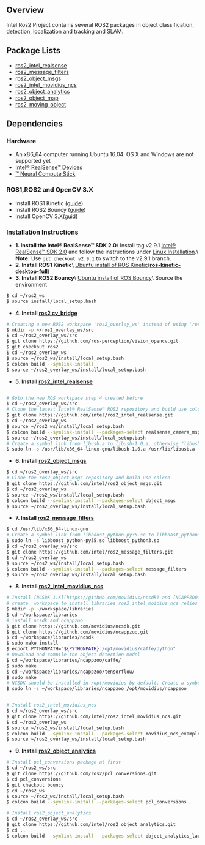 ## Overview

Intel Ros2 Project contains several ROS2 packages in object classification, detection, localization and tracking and SLAM.

## Package Lists

* [ros2_intel_realsense](https://github.com/intel/ros2_intel_realsense)
* [ros2_message_filters](https://github.com/intel/ros2_message_filters)
* [ros2_object_msgs](https://github.com/intel/ros2_object_msgs)
* [ros2_intel_movidius_ncs](https://github.com/intel/ros2_intel_movidius_ncs)
* [ros2_object_analytics](https://github.com/intel/ros2_object_analytics)
* [ros2_object_map](https://github.com/intel/ros2_object_map)
* [ros2_moving_object](https://github.com/intel/ros2_moving_object)

## Dependencies

### Hardware

* An x86_64 computer running Ubuntu 16.04. OS X and Windows are not supported yet
* [Intel® RealSense™ Devices](https://realsense.intel.com/)  
* [™ Neural Compute Stick](https://developer.movidius.com/)

### ROS1,ROS2 and OpenCV 3.X

* Install ROS1 Kinetic ([guide](wiki.ros.org/kinetic/Installation/Ubuntu))
* Install ROS2 Bouncy  ([guide](https://github.com/ros2/ros2/wiki/Linux-Install-Debians))
* Install OpenCV 3.X([guid](https://docs.opencv.org/3.3.0/d7/d9f/tutorial_linux_install.html))

### Installation Instructions

* **1. Install the Intel® RealSense™ SDK 2.0**\\
Install tag v2.9.1 [Intel&reg; RealSense&trade; SDK 2.0](https://github.com/IntelRealSense/librealsense/tree/v2.9.1) and follow the instructions under [Linux Installation](https://github.com/IntelRealSense/librealsense/blob/v2.9.1/doc/installation.md).\\
**Note:** Use `git checkout v2.9.1` to switch to the v2.9.1 branch.
* **2. Install ROS1 Kinetic**\\
[Ubuntu install of ROS Kinetic(**ros-kinetic-desktop-full**)](http://wiki.ros.org/kinetic/Installation/Ubuntu)
* **3. Install ROS2 Bouncy**\\
[Ubuntu install of ROS Bouncy](https://github.com/ros2/ros2/wiki/Linux-Development-Setup)\\
Source the environment
```bash
$ cd ~/ros2_ws
$ source install/local_setup.bash
```
* **4. Install [ros2 cv_bridge](https://github.com/ros-perception/vision_opencv/tree/ros2)**
```bash
# Creating a new ROS2 workspace 'ros2_overlay_ws' instead of using 'ros2_ws' is recommended
$ mkdir -p ~/ros2_overlay_ws/src
$ cd ~/ros2_overlay_ws/src
$ git clone https://github.com/ros-perception/vision_opencv.git
$ git checkout ros2
$ cd ~/ros2_overlay_ws
$ source ~/ros2_ws/install/local_setup.bash
$ colcon build --symlink-install
$ source ~/ros2_overlay_ws/install/local_setup.bash
```

* **5. Install [ros2_intel_realsense](https://github.com/intel/ros2_intel_realsense)**
```bash

# Goto the new ROS workspace step 4 created before
$ cd ~/ros2_overlay_ws/src
# Clone the latest Intel® RealSense™ ROS2 repository and build use colcon 
$ git clone https://github.com/intel/ros2_intel_realsense.git
$ cd ~/ros2_overlay_ws
$ source ~/ros2_ws/install/local_setup.bash
$ colcon build --symlink-install --packages-select realsense_camera_msgs realsense_ros2_camera
$ source ~/ros2_overlay_ws/install/local_setup.bash
# Create a symbol link from libusb.a to libusb-1.0.a, otherwise "libusb.a" is probably not to be found by librealsense
$ sudo ln -s /usr/lib/x86_64-linux-gnu/libusb-1.0.a /usr/lib/libusb.a

```
* **6. Install [ros2_object_msgs](https://github.com/intel/ros2_object_msgs)**
```bash
$ cd ~/ros2_overlay_ws/src
# Clone the ros2_object_msgs repository and build use colcon
$ git clone https://github.com/intel/ros2_object_msgs.git
$ cd ~/ros2_overlay_ws
$ source ~/ros2_ws/install/local_setup.bash
$ colcon build --symlink-install --packages-select object_msgs
$ source ~/ros2_overlay_ws/install/local_setup.bash
```
* **7. Install [ros2_message_filters](https://github.com/intel/ros2_message_filters)**
```bash
$ cd /usr/lib/x86_64-linux-gnu
# Create a symbol link from libboost_python-py35.so to libboost_python3.so
$ sudo ln -s libboost_python-py35.so libboost_python3.so
$ cd ~/ros2_overlay_ws/src
$ git clone https://github.com/intel/ros2_message_filters.git
$ cd ~/ros2_overlay_ws
$ source ~/ros2_ws/install/local_setup.bash
$ colcon build --symlink-install --packages-select message_filters
$ source ~/ros2_overlay_ws/install/local_setup.bash
```

* **8. Install [ros2_intel_movidius_ncs](https://github.com/intel/ros2_intel_movidius_ncs)**
```bash
# Install [NCSDK 1.X](https://github.com/movidius/ncsdk) and [NCAPPZOO](https://github.com/movidius/ncappzoo) at first
# create  workspace to install libraries ros2_intel_moidius_ncs relies on
$ mkdir -p ~/workspace/libraries
$ cd ~/workspace/libraries
# install ncsdk and ncappzoo
$ git clone https://github.com/movidius/ncsdk.git
$ git clone https://github.com/movidius/ncappzoo.git
$ cd ~/workspace/libraries/ncsdk
$ sudo make install
$ export PYTHONPATH="${PYTHONPATH}:/opt/movidius/caffe/python"
# Download and compile the object detection model
$ cd ~/workspace/libraries/ncappzoo/caffe/
$ sudo make
$ cd ~/workspace/libraries/ncappzoo/tensorflow/
$ sudo make
# NCSDK should be installed in /opt/movidius by default. Create a symbol link in /opt/movidius to NCAPPZOO
$ sudo ln -s ~/workspace/libraries/ncappzoo /opt/movidius/ncappzoo


# Install ros2_intel_movidius_ncs
$ cd ~/ros2_overlay_ws/src
$ git clone https://github.com/intel/ros2_intel_movidius_ncs.git
$ cd ~/ros2_overlay_ws
$ source ~/ros2_ws/install/local_setup.bash
$ colcon build --symlink-install --packages-select movidius_ncs_example  movidius_ncs_image  movidius_ncs_launch  movidius_ncs_lib  movidius_ncs_stream
$ source ~/ros2_overlay_ws/install/local_setup.bash
```
* **9. Install [ros2_object_analytics](https://github.com/intel/ros2_object_analytics)**

```bash
# Install pcl_conversions package at first
$ cd ~/ros2_ws/src
$ git clone https://github.com/ros2/pcl_conversions.git
$ cd pcl_conversions
$ git checkout bouncy
$ cd ~/ros2_ws
$ source ~/ros2_ws/install/local_setup.bash
$ colcon build --symlink-install --packages-select pcl_conversions

# Install ros2_object_analytics
$ cd ~/ros2_overlay_ws/src
$ git clone https://github.com/intel/ros2_object_analytics.git
$ cd ..
$ colcon build --symlink-install --packages-select object_analytics_launch  object_analytics_node object_analytics_msgs object_analytics_rviz

 
